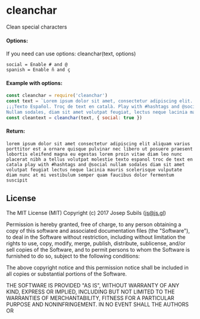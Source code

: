 # cleanchar
Clean special characters

#### Options:
If you need can use options: cleanchar(text, options)
```
social = Enable # and @
spanish = Enable ñ and ç
```

#### Example with options:
```js
const cleanchar = require('cleanchar') 
const text = `Lorem ipsum dolor sit amet, consectetur adipiscing elit. Aliquam varius porttitor est a ornare. Quisque pulvinar nec libero ut posuere. Praesent lobortis eleifend magna, eu egestas lorem. Proin vitae diam leo. Nunc placerat nibh a tellus volutpat molestie.
¡¡¡Texto Español. Troç de text en català. Play with #hashtags and @social!!!
Nullam sodales, diam sit amet volutpat feugiat, lectus neque lacinia mauris, scelerisque vulputate diam nunc at mi. Vestibulum semper quam faucibus dolor fermentum suscipit.`
const cleantext = cleanchar(text, { social: true })
```

#### Return:
```
lorem ipsum dolor sit amet consectetur adipiscing elit aliquam varius porttitor est a ornare quisque pulvinar nec libero ut posuere praesent lobortis eleifend magna eu egestas lorem proin vitae diam leo nunc placerat nibh a tellus volutpat molestie texto espanol troc de text en catala play with #hashtags and @social nullam sodales diam sit amet volutpat feugiat lectus neque lacinia mauris scelerisque vulputate diam nunc at mi vestibulum semper quam faucibus dolor fermentum suscipit
```

## License
The MIT License (MIT)
Copyright (c) 2017 Josep Subils (js@js.gl)

Permission is hereby granted, free of charge, to any person obtaining a copy of this software and associated documentation files (the "Software"), to deal in the Software without restriction, including without limitation the rights to use, copy, modify, merge, publish, distribute, sublicense, and/or sell copies of the Software, and to permit persons to whom the Software is furnished to do so, subject to the following conditions:

The above copyright notice and this permission notice shall be included in all copies or substantial portions of the Software.

THE SOFTWARE IS PROVIDED "AS IS", WITHOUT WARRANTY OF ANY KIND, EXPRESS OR IMPLIED, INCLUDING BUT NOT LIMITED TO THE WARRANTIES OF MERCHANTABILITY, FITNESS FOR A PARTICULAR PURPOSE AND NONINFRINGEMENT. IN NO EVENT SHALL THE AUTHORS OR 